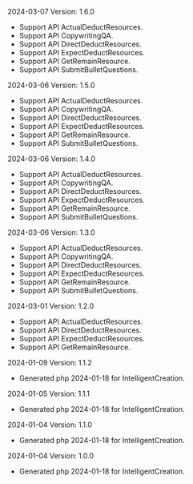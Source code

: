 2024-03-07 Version: 1.6.0
- Support API ActualDeductResources.
- Support API CopywritingQA.
- Support API DirectDeductResources.
- Support API ExpectDeductResources.
- Support API GetRemainResource.
- Support API SubmitBulletQuestions.


2024-03-06 Version: 1.5.0
- Support API ActualDeductResources.
- Support API CopywritingQA.
- Support API DirectDeductResources.
- Support API ExpectDeductResources.
- Support API GetRemainResource.
- Support API SubmitBulletQuestions.


2024-03-06 Version: 1.4.0
- Support API ActualDeductResources.
- Support API CopywritingQA.
- Support API DirectDeductResources.
- Support API ExpectDeductResources.
- Support API GetRemainResource.
- Support API SubmitBulletQuestions.


2024-03-06 Version: 1.3.0
- Support API ActualDeductResources.
- Support API CopywritingQA.
- Support API DirectDeductResources.
- Support API ExpectDeductResources.
- Support API GetRemainResource.
- Support API SubmitBulletQuestions.


2024-03-01 Version: 1.2.0
- Support API ActualDeductResources.
- Support API DirectDeductResources.
- Support API ExpectDeductResources.
- Support API GetRemainResource.


2024-01-09 Version: 1.1.2
- Generated php 2024-01-18 for IntelligentCreation.

2024-01-05 Version: 1.1.1
- Generated php 2024-01-18 for IntelligentCreation.

2024-01-04 Version: 1.1.0
- Generated php 2024-01-18 for IntelligentCreation.

2024-01-04 Version: 1.0.0
- Generated php 2024-01-18 for IntelligentCreation.

